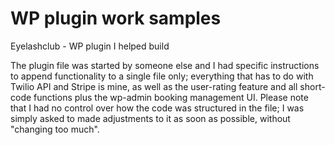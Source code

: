 # WP plugin work samples
Eyelashclub - WP plugin I helped build

The plugin file was started by someone else and I had specific instructions to append functionality to a single file only; everything that has to do with Twilio API and Stripe is mine, as well as the user-rating feature and all short-code functions plus the wp-admin booking management UI. Please note that I had no control over how the code was structured in the file; I was simply asked to made adjustments to it as soon as possible, without "changing too much".
